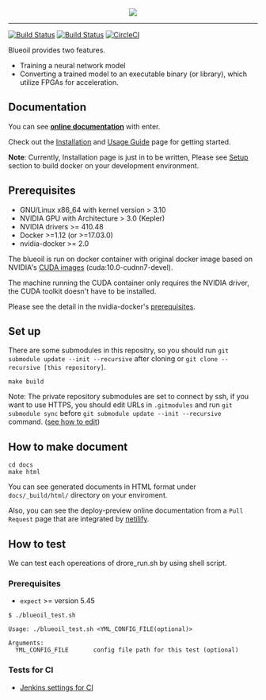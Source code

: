 <div align="center">
  <img src="https://s3-ap-northeast-1.amazonaws.com/leapmind-public-storage/img/blueoil_cover.png">
</div>

---

[![Build Status](https://jenkins.blue-oil.org/job/blueoil_main/badge/icon)](https://jenkins.blue-oil.org/job/blueoil_main/)
[![Build Status](https://jenkins.blue-oil.org/job/blueoil_lmnet/badge/icon)](https://jenkins.blue-oil.org/job/blueoil_lmnet/)
[![CircleCI](https://circleci.com/gh/blue-oil/blueoil.svg?style=svg)](https://circleci.com/gh/blue-oil/blueoil)

Blueoil provides two features.
* Training a neural network model
* Converting a trained model to an executable binary (or library), which utilize FPGAs for acceleration.

## Documentation

You can see **[online documentation](https://docs.blue-oil.org)** with enter.

Check out the [Installation](https://docs.blue-oil.org/install/install.html) and [Usage Guide](https://docs.blue-oil.org/usage/index.html) page for getting started.


**Note**: Currently, Installation page is just in to be written, Please see [Setup](#set-up) section to build docker on your development environment.


## Prerequisites
- GNU/Linux x86_64 with kernel version > 3.10
- NVIDIA GPU with Architecture > 3.0 (Kepler)
- NVIDIA drivers >= 410.48
- Docker >=1.12 (or >=17.03.0)
- nvidia-docker >= 2.0

The blueoil is run on docker container with original docker image based on NVIDIA's [CUDA images](https://github.com/NVIDIA/nvidia-docker/wiki/CUDA#requirements) (cuda:10.0-cudnn7-devel).

The machine running the CUDA container only requires the NVIDIA driver, the CUDA toolkit doesn't have to be installed.

Please see the detail in the nvidia-docker's [prerequisites](https://github.com/NVIDIA/nvidia-docker/wiki/Installation-(version-2.0)#prerequisites).

## Set up
There are some submodules in this repositry, so you should run `git submodule update --init --recursive` after cloning or `git clone --recursive [this repository]`.
```
make build
```
Note: The private repository submodules are set to connect by ssh, if you want to use HTTPS, you should edit URLs in `.gitmodules` and run `git submodule sync` before `git submodule update --init --recursive` command. ([see how to edit](https://stackoverflow.com/a/30885128))


## How to make document

```
cd docs
make html
```

You can see generated documents in HTML format under `docs/_build/html/` directory on your enviroment.

Also, you can see the deploy-preview online documentation from a `Pull Request` page that are integrated by [netilify](http://netlify.com).


## How to test
We can test each opereations of drore_run.sh by using shell script.

### Prerequisites
- `expect` >= version 5.45

```
$ ./blueoil_test.sh

Usage: ./blueoil_test.sh <YML_CONFIG_FILE(optional)>

Arguments:
  YML_CONFIG_FILE       config file path for this test (optional)
```

### Tests for CI
* [Jenkins settings for CI](./tests/README.md)
